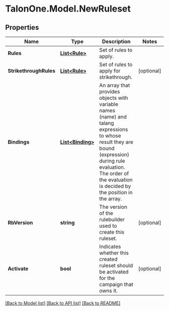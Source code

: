 # TalonOne.Model.NewRuleset
## Properties

Name | Type | Description | Notes
------------ | ------------- | ------------- | -------------
**Rules** | [**List&lt;Rule&gt;**](Rule.md) | Set of rules to apply. | 
**StrikethroughRules** | [**List&lt;Rule&gt;**](Rule.md) | Set of rules to apply for strikethrough. | [optional] 
**Bindings** | [**List&lt;Binding&gt;**](Binding.md) | An array that provides objects with variable names (name) and talang expressions to whose result they are bound (expression) during rule evaluation. The order of the evaluation is decided by the position in the array. | 
**RbVersion** | **string** | The version of the rulebuilder used to create this ruleset. | [optional] 
**Activate** | **bool** | Indicates whether this created ruleset should be activated for the campaign that owns it. | [optional] 

[[Back to Model list]](../README.md#documentation-for-models) [[Back to API list]](../README.md#documentation-for-api-endpoints) [[Back to README]](../README.md)

